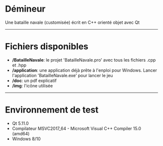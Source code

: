 # Démineur

Une bataille navale (customisée) écrit en C++ orienté objet avec Qt


-----------------


# Fichiers disponibles

* **/BatailleNavale**: le projet 'BatailleNavale.pro' avec tous les fichiers .cpp et .hpp
* **/application**: une application déjà prête à l'enploi pour Windows. Lancer l'application 'BatailleNavale.exe' pour lancer le jeu
* **/doc**: un pdf explicatif  
* **/img**: l'icône utilisée  


-----------------


# Environnement de test

* Qt 5.11.0
* Compilateur MSVC2017_64 - Microsoft Visual C++ Compiler 15.0 (amd64)
* Windows 8/10